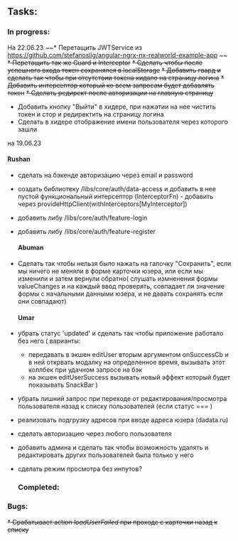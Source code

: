 ## Tasks:
  ### In progress:
На 22.06.23
~~* Перетащить JWTService из https://github.com/stefanoslig/angular-ngrx-nx-realworld-example-app ~~
~~* Перетащить так же Guard и Interceptor~~
~~* Сделать чтобы после успешного входа токен сохранялся в localStorage~~
~~* Добавить гвард и сделать так чтобы при отсутствии токена кидало на страницу логина~~
~~* Добавить интерсептор который ко всем запросам будет добавлять токен~~
~~* Сделать редирект после авторизации на главную страницу~~
* Добавить кнопку "Выйти" в хидере, при нажатии на нее чистить токен и стор и редиректить на страницу логина
* Сделать в хидере отображение имени пользователя через которого зашли


на 19.06.23

  #### Rushan
* сделать на бэкенде авторизацию через email и password
* создать библиотеку /libs/core/auth/data-access и добавить в нее пустой функциональный интерсептор (InterceptorFn) - добавить через provideHttpClient(withInterceptors[MyInterceptor])
* добавить либу /libs/core/auth/feature-login
* добавить либу /libs/core/auth/feature-register

  #### Abuman
* Сделать так чтобы нельзя было нажать на галочку "Сохранить", если мы ничего не меняли в форме карточки юзера, или если мы изменили и затем вернули обратно(
    слушать измненения формы valueChanges и на каждый ввод проверять, совпадает ли значение формы с начальными данными юзера, и не давать сохранять если они совпадают)

  #### Umar
* убрать статус 'updated' и сделать так чтобы приложение работало без него (
  варианты:
  - передавать в экшен editUser вторым аргументом onSuccessCb и в ней открвать модалку на определенное время, вызывать этот коллбек при удачном запросе на бэк
  - на экшен editUserSuccess вызывать новый эффект который будет показывать SnackBar
    )



* убрать лишний запрос при переходе от редактирования/просмотра пользователя назад к списку пользователей (если статус === )
* реализовать подгрузку адресов при вводе адреса юзера (dadata.ru)
* сделать авторизацию через любого пользователя
* добавить админа и сделать так чтобы возможность удалять и редактировать других пользователей была только у него


* сделать режим просмотра без инпутов?

  ### Completed:


### Bugs:

~~* Срабатывает action _loadUserFailed_ при проходе с карточки назад к списку~~


